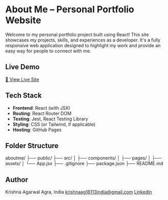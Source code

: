 # About Me – Personal Portfolio Website

Welcome to my personal portfolio project built using React! This site showcases my projects, skills, and experiences as a developer. It's a fully responsive web application designed to highlight my work and provide an easy way for people to connect with me.

## Live Demo

[🔗 View Live Site](https://aboutfoliome.vercel.app)

## Tech Stack

- **Frontend**: React (with JSX)
- **Routing**: React Router DOM
- **Testing**: Jest, React Testing Library
- **Styling**: CSS (or Tailwind, if applicable)
- **Hosting**: GitHub Pages

## Folder Structure

aboutme/
├── public/
├── src/
│ ├── components/
│ ├── pages/
│ ├── assets/
│ └── App.jsx
├── .gitignore
├── package.json
├── README.md

## Author
  Krishna Agarwal
  Agra, India
  krishnaag16113india@gmail.com
  [LinkedIn](https://www.linkedin.com/in/krishna-agarwal1611)
